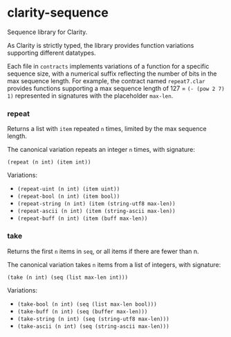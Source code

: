 # clarity-sequence

Sequence library for Clarity.

As Clarity is strictly typed, the library provides function variations supporting different datatypes.

Each file in `contracts` implements variations of a function for a specific sequence size, with 
a numerical suffix reflecting the number of bits in the max sequence length. For example, the contract 
named `repeat7.clar` provides functions supporting a max sequence length of 127 = `(- (pow 2 7) 1)`
represented in signatures with the placeholder `max-len`.

### repeat

Returns a list with `item` repeated `n` times, limited by the max sequence length.

The canonical variation repeats an integer `n` times, with signature:

`(repeat (n int) (item int))`

Variations:

* `(repeat-uint (n int) (item uint))`
* `(repeat-bool (n int) (item bool))`
* `(repeat-string (n int) (item (string-utf8 max-len))`
* `(repeat-ascii (n int) (item (string-ascii max-len))`
* `(repeat-buff (n int) (item (buff max-len))`

### take 

Returns the first `n` items in `seq`, or all items if there are fewer than n.

The canonical variation takes `n` items from a list of integers, with signature:

`(take (n int) (seq (list max-len int)))`

Variations:

* `(take-bool (n int) (seq (list max-len bool)))`
* `(take-buff (n int) (seq (buffer max-len)))`
* `(take-string (n int) (seq (string-utf8 max-len)))`
* `(take-ascii (n int) (seq (string-ascii max-len)))`


